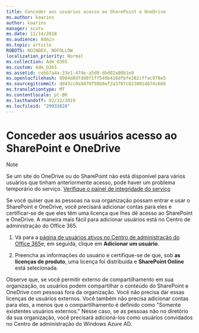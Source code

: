 ```yaml
---
title: Conceder aos usuários acesso ao SharePoint e OneDrive
ms.author: kaarins
author: kaarins
manager: scotv
ms.date: 11/14/2018
ms.audience: Admin
ms.topic: article
ROBOTS: NOINDEX, NOFOLLOW
localization_priority: Normal
ms.collection: Adm_O365
ms.custom: Adm_O365
ms.assetid: cebb7a4a-33e1-474e-a5d0-dbd02a80b1e9
ms.openlocfilehash: 8984d8dfdd8f1ff540b418dfbfe382cffac978e5
ms.sourcegitcommit: dd43cc0a9470f98b8ef2a3787c823801d674c666
ms.translationtype: MT
ms.contentlocale: pt-BR
ms.lasthandoff: 02/12/2019
ms.locfileid: "29933828"
---
```

# <a name="give-users-access-to-sharepoint-and-onedrive"></a>Conceder aos usuários acesso ao SharePoint e OneDrive

> [!NOTE]
> Se um site do OneDrive ou do SharePoint não está disponível para vários usuários que tinham anteriormente acesso, pode haver um problema temporário do serviço. [Verifique o painel de integridade do serviço](https://portal.office.com/adminportal/home#/servicehealth)
  
Se você quiser que as pessoas na sua organização possam entrar e usar o SharePoint e OneDrive, você precisará adicionar contas para eles e certificar-se de que eles têm uma licença que lhes dê acesso ao SharePoint e OneDrive. A maneira mais fácil para adicionar usuários está no Centro de administração do Office 365.
  
1. Vá para a [página de usuários ativos no Centro de administração do Office 365](https://portal.office.com/adminportal/home#/users)e, em seguida, clique em **Adicionar um usuário**.
    
2. Preencha as informações do usuário e certifique-se de que, sob **as licenças de produto**, uma licença foi distribuída e **SharePoint Online** está selecionada. 
    
Observe que, se você permitir externo de compartilhamento em sua organização, os usuários podem compartilhar o conteúdo do SharePoint e OneDrive com pessoas fora da organização. Você não precisa dar essas licenças de usuários externos. Você também não precisa adicionar contas para eles, a menos que o compartilhamento é definido como "Somente existentes usuários externos." Nesse caso, se as pessoas não no diretório da sua organização, você precisará adicioná-los como usuários convidados no Centro de administração do Windows Azure AD.
  

